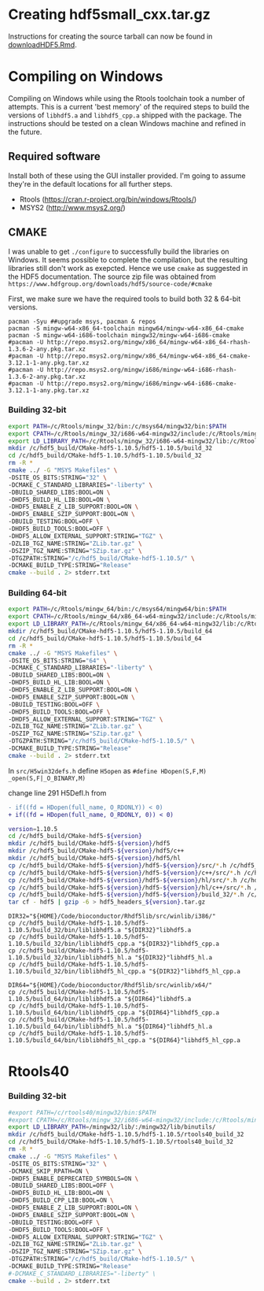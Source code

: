 # Creating hdf5small_cxx.tar.gz

Instructions for creating the source tarball can now be found in [downloadHDF5.Rmd](downloadHDF5.Rmd).

# Compiling on Windows

Compiling on Windows while using the Rtools toolchain took a number of attempts.  This is a current 'best memory' of tħe required steps to build the versions of `libhdf5.a` and `libhdf5_cpp.a` shipped with the package.  The instructions should be tested on a clean Windows machine and refined in the future.

## Required software

Install both of these using the GUI installer provided.  I'm going to assume they're in the default locations for all further steps.

- Rtools (https://cran.r-project.org/bin/windows/Rtools/)
- MSYS2 (http://www.msys2.org/)

## CMAKE 

I was unable to get `./configure` to successfully build the libraries on Windows.  It seems possible to complete the compilation, but the resulting libraries still don't work as exepcted.  Hence we use `cmake` as suggested in the HDF5 documentation.  The source zip file was obtained from `https://www.hdfgroup.org/downloads/hdf5/source-code/#cmake`

First, we make sure we have the required tools to build both 32 & 64-bit versions.

```
pacman -Syu ##upgrade msys, pacman & repos
pacman -S mingw-w64-x86_64-toolchain mingw64/mingw-w64-x86_64-cmake
pacman -S mingw-w64-i686-toolchain mingw32/mingw-w64-i686-cmake
#pacman -U http://repo.msys2.org/mingw/x86_64/mingw-w64-x86_64-rhash-1.3.6-2-any.pkg.tar.xz
#pacman -U http://repo.msys2.org/mingw/x86_64/mingw-w64-x86_64-cmake-3.12.1-1-any.pkg.tar.xz
#pacman -U http://repo.msys2.org/mingw/i686/mingw-w64-i686-rhash-1.3.6-2-any.pkg.tar.xz
#pacman -U http://repo.msys2.org/mingw/i686/mingw-w64-i686-cmake-3.12.1-1-any.pkg.tar.xz
```

### Building 32-bit

```bash
export PATH=/c/Rtools/mingw_32/bin:/c/msys64/mingw32/bin:$PATH
export CPATH=/c/Rtools/mingw_32/i686-w64-mingw32/include:/c/Rtools/mingw_32/include:$CPATH
export LD_LIBRARY_PATH=/c/Rtools/mingw_32/i686-w64-mingw32/lib:/c/Rtools/mingw_32/lib:$LD_LiBRARY_PATH
mkdir /c/hdf5_build/CMake-hdf5-1.10.5/hdf5-1.10.5/build_32
cd /c/hdf5_build/CMake-hdf5-1.10.5/hdf5-1.10.5/build_32
rm -R *
cmake ../ -G "MSYS Makefiles" \
-DSITE_OS_BITS:STRING="32" \
-DCMAKE_C_STANDARD_LIBRARIES="-liberty" \
-DBUILD_SHARED_LIBS:BOOL=ON \
-DHDF5_BUILD_HL_LIB:BOOL=ON \
-DHDF5_ENABLE_Z_LIB_SUPPORT:BOOL=ON \
-DHDF5_ENABLE_SZIP_SUPPORT:BOOL=ON \
-DBUILD_TESTING:BOOL=OFF \
-DHDF5_BUILD_TOOLS:BOOL=OFF \
-DHDF5_ALLOW_EXTERNAL_SUPPORT:STRING="TGZ" \
-DZLIB_TGZ_NAME:STRING="ZLib.tar.gz" \
-DSZIP_TGZ_NAME:STRING="SZip.tar.gz" \
-DTGZPATH:STRING="/c/hdf5_build/CMake-hdf5-1.10.5/" \
-DCMAKE_BUILD_TYPE:STRING="Release"
cmake --build . 2> stderr.txt
```

### Building 64-bit

```bash
export PATH=/c/Rtools/mingw_64/bin:/c/msys64/mingw64/bin:$PATH
export CPATH=/c/Rtools/mingw_64/x86_64-w64-mingw32/include:/c/Rtools/mingw_64/include:$CPATH
export LD_LIBRARY_PATH=/c/Rtools/mingw_64/x86_64-w64-mingw32/lib:/c/Rtools/mingw_64/lib:$LD_LiBRARY_PATH
mkdir /c/hdf5_build/CMake-hdf5-1.10.5/hdf5-1.10.5/build_64
cd /c/hdf5_build/CMake-hdf5-1.10.5/hdf5-1.10.5/build_64
rm -R *
cmake ../ -G "MSYS Makefiles" \
-DSITE_OS_BITS:STRING="64" \
-DCMAKE_C_STANDARD_LIBRARIES="-liberty" \
-DBUILD_SHARED_LIBS:BOOL=ON \
-DHDF5_BUILD_HL_LIB:BOOL=ON \
-DHDF5_ENABLE_Z_LIB_SUPPORT:BOOL=ON \
-DHDF5_ENABLE_SZIP_SUPPORT:BOOL=ON \
-DBUILD_TESTING:BOOL=OFF \
-DHDF5_BUILD_TOOLS:BOOL=OFF \
-DHDF5_ALLOW_EXTERNAL_SUPPORT:STRING="TGZ" \
-DZLIB_TGZ_NAME:STRING="ZLib.tar.gz" \
-DSZIP_TGZ_NAME:STRING="SZip.tar.gz" \
-DTGZPATH:STRING="/c/hdf5_build/CMake-hdf5-1.10.5/" \
-DCMAKE_BUILD_TYPE:STRING="Release"
cmake --build . 2> stderr.txt
```

In `src/H5win32defs.h` define `H5open` as `#define HDopen(S,F,M)       _open(S,F|_O_BINARY,M)`

change line 291 H5Defl.h from

```diff
- if((fd = HDopen(full_name, O_RDONLY)) < 0)
+ if((fd = HDopen(full_name, O_RDONLY, 0)) < 0)
```

```bash
version=1.10.5
cd /c/hdf5_build/CMake-hdf5-${version}
mkdir /c/hdf5_build/CMake-hdf5-${version}/hdf5
mkdir /c/hdf5_build/CMake-hdf5-${version}/hdf5/c++
mkdir /c/hdf5_build/CMake-hdf5-${version}/hdf5/hl
cp /c/hdf5_build/CMake-hdf5-${version}/hdf5-${version}/src/*.h /c/hdf5_build/CMake-hdf5-${version}/hdf5/
cp /c/hdf5_build/CMake-hdf5-${version}/hdf5-${version}/c++/src/*.h /c/hdf5_build/CMake-hdf5-${version}/hdf5/c++/
cp /c/hdf5_build/CMake-hdf5-${version}/hdf5-${version}/hl/src/*.h /c/hdf5_build/CMake-hdf5-${version}/hdf5/hl/
cp /c/hdf5_build/CMake-hdf5-${version}/hdf5-${version}/hl/c++/src/*.h /c/hdf5_build/CMake-hdf5-${version}/hdf5/hl/
cp /c/hdf5_build/CMake-hdf5-${version}/hdf5-${version}/build_32/*.h /c/hdf5_build/CMake-hdf5-${version}/hdf5/
tar cf - hdf5 | gzip -6 > hdf5_headers_${version}.tar.gz
```

```
DIR32="${HOME}/Code/bioconductor/Rhdf5lib/src/winlib/i386/"
cp /c/hdf5_build/CMake-hdf5-1.10.5/hdf5-1.10.5/build_32/bin/liblibhdf5.a "${DIR32}"libhdf5.a 
cp /c/hdf5_build/CMake-hdf5-1.10.5/hdf5-1.10.5/build_32/bin/liblibhdf5_cpp.a "${DIR32}"libhdf5_cpp.a
cp /c/hdf5_build/CMake-hdf5-1.10.5/hdf5-1.10.5/build_32/bin/liblibhdf5_hl.a "${DIR32}"libhdf5_hl.a
cp /c/hdf5_build/CMake-hdf5-1.10.5/hdf5-1.10.5/build_32/bin/liblibhdf5_hl_cpp.a "${DIR32}"libhdf5_hl_cpp.a

DIR64="${HOME}/Code/bioconductor/Rhdf5lib/src/winlib/x64/"
cp /c/hdf5_build/CMake-hdf5-1.10.5/hdf5-1.10.5/build_64/bin/liblibhdf5.a "${DIR64}"libhdf5.a 
cp /c/hdf5_build/CMake-hdf5-1.10.5/hdf5-1.10.5/build_64/bin/liblibhdf5_cpp.a "${DIR64}"libhdf5_cpp.a
cp /c/hdf5_build/CMake-hdf5-1.10.5/hdf5-1.10.5/build_64/bin/liblibhdf5_hl.a "${DIR64}"libhdf5_hl.a
cp /c/hdf5_build/CMake-hdf5-1.10.5/hdf5-1.10.5/build_64/bin/liblibhdf5_hl_cpp.a "${DIR64}"libhdf5_hl_cpp.a
```

# Rtools40

### Building 32-bit

```bash
#export PATH=/c/rtools40/mingw32/bin:$PATH
#export CPATH=/c/Rtools/mingw_32/i686-w64-mingw32/include:/c/Rtools/mingw_32/include:$CPATH
export LD_LIBRARY_PATH=/mingw32/lib/:/mingw32/lib/binutils/
mkdir /c/hdf5_build/CMake-hdf5-1.10.5/hdf5-1.10.5/rtools40_build_32
cd /c/hdf5_build/CMake-hdf5-1.10.5/hdf5-1.10.5/rtools40_build_32
rm -R *
cmake ../ -G "MSYS Makefiles" \
-DSITE_OS_BITS:STRING="32" \
-DCMAKE_SKIP_RPATH=ON \
-DHDF5_ENABLE_DEPRECATED_SYMBOLS=ON \
-DBUILD_SHARED_LIBS:BOOL=OFF \
-DHDF5_BUILD_HL_LIB:BOOL=ON \
-DHDF5_BUILD_CPP_LIB:BOOL=ON \
-DHDF5_ENABLE_Z_LIB_SUPPORT:BOOL=ON \
-DHDF5_ENABLE_SZIP_SUPPORT:BOOL=ON \
-DBUILD_TESTING:BOOL=OFF \
-DHDF5_BUILD_TOOLS:BOOL=OFF \
-DHDF5_ALLOW_EXTERNAL_SUPPORT:STRING="TGZ" \
-DZLIB_TGZ_NAME:STRING="ZLib.tar.gz" \
-DSZIP_TGZ_NAME:STRING="SZip.tar.gz" \
-DTGZPATH:STRING="/c/hdf5_build/CMake-hdf5-1.10.5/" \
-DCMAKE_BUILD_TYPE:STRING="Release" 
#-DCMAKE_C_STANDARD_LIBRARIES="-liberty" \
cmake --build . 2> stderr.txt
```